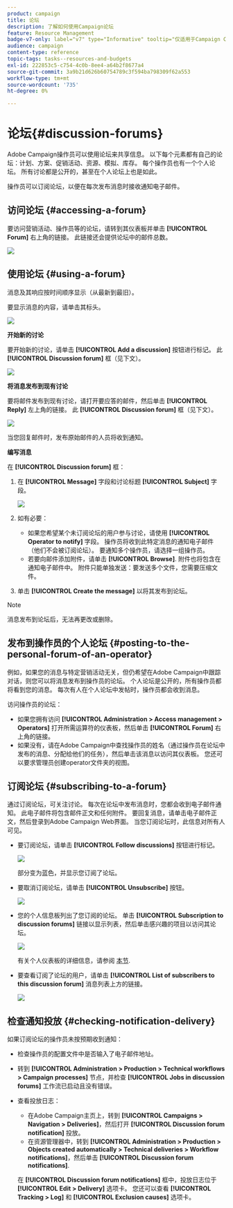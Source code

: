 ```yaml
---
product: campaign
title: 论坛
description: 了解如何使用Campaign论坛
feature: Resource Management
badge-v7-only: label="v7" type="Informative" tooltip="仅适用于Campaign Classicv7"
audience: campaign
content-type: reference
topic-tags: tasks--resources-and-budgets
exl-id: 222853c5-c754-4c0b-8ee4-a64b2f8677a4
source-git-commit: 3a9b21d626b60754789c3f594ba798309f62a553
workflow-type: tm+mt
source-wordcount: '735'
ht-degree: 0%

---
```


# 论坛{#discussion-forums}



Adobe Campaign操作员可以使用论坛来共享信息。 以下每个元素都有自己的论坛：计划、方案、促销活动、资源、模拟、库存。 每个操作员也有一个个人论坛。 所有讨论都是公开的，甚至在个人论坛上也是如此。

操作员可以订阅论坛，以便在每次发布消息时接收通知电子邮件。

## 访问论坛 {#accessing-a-forum}

要访问营销活动、操作员等的论坛，请转到其仪表板并单击 **[!UICONTROL Forum]** 右上角的链接。 此链接还会提供论坛中的邮件总数。

![](assets/mrm_forum_access_link.png)

## 使用论坛 {#using-a-forum}

消息及其响应按时间顺序显示（从最新到最旧）。

要显示消息的内容，请单击其标头。

![](assets/mrm_forum_expand_msg.png)

**开始新的讨论**

要开始新的讨论，请单击 **[!UICONTROL Add a discussion]** 按钮进行标记。 此 **[!UICONTROL Discussion forum]** 框（见下文）。

![](assets/mrm_forum_new_thread.png)

**将消息发布到现有讨论**

要将邮件发布到现有讨论，请打开要应答的邮件，然后单击 **[!UICONTROL Reply]** 左上角的链接。 此 **[!UICONTROL Discussion forum]** 框（见下文）。

![](assets/mrm_forum_answer_msg.png)

当您回复邮件时，发布原始邮件的人员将收到通知。

**编写消息**

在 **[!UICONTROL Discussion forum]** 框：

1. 在 **[!UICONTROL Message]** 字段和讨论标题 **[!UICONTROL Subject]** 字段。

   ![](assets/mrm_forum_edit_msg.png)

1. 如有必要：

   * 如果您希望某个未订阅论坛的用户参与讨论，请使用 **[!UICONTROL Operator to notify]** 字段。 操作员将收到此特定消息的通知电子邮件（他们不会被订阅论坛）。 要通知多个操作员，请选择一组操作员。
   * 若要向邮件添加附件，请单击 **[!UICONTROL Browse]**. 附件也将包含在通知电子邮件中。 附件只能单独发送：要发送多个文件，您需要压缩文件。

1. 单击 **[!UICONTROL Create the message]** 以将其发布到论坛。

>[!NOTE]
>
>消息发布到论坛后，无法再更改或删除。

## 发布到操作员的个人论坛 {#posting-to-the-personal-forum-of-an-operator}

例如，如果您的消息与特定营销活动无关，但仍希望在Adobe Campaign中跟踪对话，则您可以将消息发布到操作员的论坛。 个人论坛是公开的，所有操作员都将看到您的消息。 每次有人在个人论坛中发帖时，操作员都会收到消息。

访问操作员的论坛：

* 如果您拥有访问 **[!UICONTROL Administration > Access management > Operators]** 打开所需运算符的仪表板，然后单击 **[!UICONTROL Forum]** 右上角的链接。
* 如果没有，请在Adobe Campaign中查找操作员的姓名（通过操作员在论坛中发布的消息、分配给他们的任务），然后单击该消息以访问其仪表板。 您还可以要求管理员创建operator文件夹的视图。

## 订阅论坛 {#subscribing-to-a-forum}

通过订阅论坛，可关注讨论。 每次在论坛中发布消息时，您都会收到电子邮件通知。 此电子邮件将包含邮件正文和任何附件。 要回复消息，请单击电子邮件正文，然后登录到Adobe Campaign Web界面。 当您订阅论坛时，此信息对所有人可见。

* 要订阅论坛，请单击 **[!UICONTROL Follow discussions]** 按钮进行标记。

  ![](assets/mrm_forum_subscribe.png)

  部分变为蓝色，并显示您订阅了论坛。

* 要取消订阅论坛，请单击 **[!UICONTROL Unsubscribe]** 按钮。

  ![](assets/mrm_forum_unsubscribe.png)

* 您的个人信息板列出了您订阅的论坛。 单击 **[!UICONTROL Subscription to discussion forums]** 链接以显示列表，然后单击感兴趣的项目以访问其论坛。

  ![](assets/platform_dashboard_operator_subscr_forums.png)

  有关个人仪表板的详细信息，请参阅 [本节](../../platform/using/access-management-operators.md).

* 要查看订阅了论坛的用户，请单击 **[!UICONTROL List of subscribers to this discussion forum]** 消息列表上方的链接。

  ![](assets/mrm_forum_subscribers.png)

## 检查通知投放 {#checking-notification-delivery}

如果订阅论坛的操作员未按预期收到通知：

* 检查操作员的配置文件中是否输入了电子邮件地址。
* 转到 **[!UICONTROL Administration > Production > Technical workflows > Campaign processes]** 节点，并检查 **[!UICONTROL Jobs in discussion forums]** 工作流已启动且没有错误。
* 查看投放日志：

   * 在Adobe Campaign主页上，转到 **[!UICONTROL Campaigns > Navigation > Deliveries]**，然后打开 **[!UICONTROL Discussion forum notification]** 投放。
   * 在资源管理器中，转到 **[!UICONTROL Administration > Production > Objects created automatically > Technical deliveries > Workflow notifications]**，然后单击 **[!UICONTROL Discussion forum notifications]**.

  在 **[!UICONTROL Discussion forum notifications]** 框中，投放日志位于 **[!UICONTROL Edit > Delivery]** 选项卡。 您还可以查看 **[!UICONTROL Tracking > Log]** 和 **[!UICONTROL Exclusion causes]** 选项卡。
